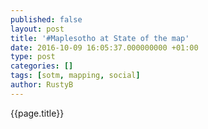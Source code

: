 ```yaml
---
published: false
layout: post
title: '#Maplesotho at State of the map'
date: 2016-10-09 16:05:37.000000000 +01:00
type: post
categories: []
tags: [sotm, mapping, social]
author: RustyB
---
```


{{page.title}}
